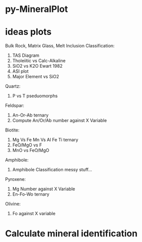 # py-MineralPlot

# ideas plots

Bulk Rock, Matrix Glass, Melt Inclusion Classification:

1. TAS Diagram
2. Tholeiitic vs Calc-Alkaline 
3. SiO2 vs K2O Ewart 1982
4. ASI plot
5. Major Element vs SiO2


Quartz:
1. P vs T pseduomorphs

Feldspar:
1. An-Or-Ab ternary
2. Compute An/Or/Ab number against X Variable

Biotite:
1. Mg Vs Fe Mn Vs Al Fe Ti ternary
2. FeO/MgO vs F
3. MnO vs FeO/MgO

Amphibole:
1. Amphibole Classification messy stuff...

Pyroxene:
1. Mg Number against X Variable
2. En-Fo-Wo ternary

Olivine:
1. Fo against X variable


# Calculate mineral identification



